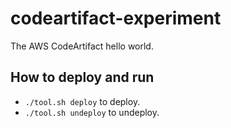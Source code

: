 # codeartifact-experiment

The AWS CodeArtifact hello world.

## How to deploy and run

* `./tool.sh deploy` to deploy.
* `./tool.sh undeploy` to undeploy.
